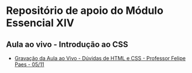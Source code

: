# Repositório de apoio do Módulo Essencial XIV

## Aula ao vivo - Introdução ao CSS

- [Gravação da Aula ao Vivo - Dúvidas de HTML e CSS - Professor Felipe Paes - 05/11](https://www.youtube.com/watch?v=SgS0xCimryY)

